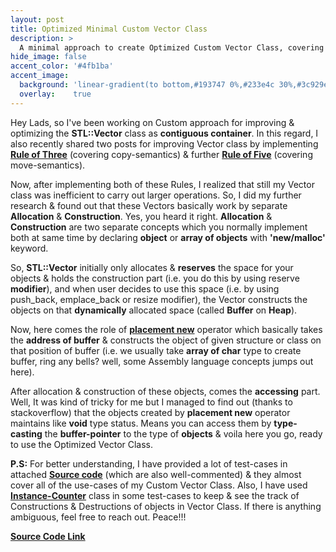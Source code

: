 ```yaml
---
layout: post
title: Optimized Minimal Custom Vector Class
description: >
  A minimal approach to create Optimized Custom Vector Class, covering 'Rule of Five' & implementing the concept of 'Mapping Objects on Dynamically Allocated Buffer'.
hide_image: false
accent_color: '#4fb1ba'
accent_image:
  background: 'linear-gradient(to bottom,#193747 0%,#233e4c 30%,#3c929e 50%,#d5d5d4 70%,#cdccc8 100%)'
  overlay:    true
---
```


Hey Lads, so I've been working on Custom approach for improving & optimizing the **STL::Vector** class as **contiguous container**. In this regard, I also recently shared two posts  for improving Vector class by implementing [**Rule of Three**](/assets/blog_material/Rule_of_Three.pdf) (covering copy-semantics) & further [**Rule of Five**](https://www.internalpointers.com/post/c-rvalue-references-and-move-semantics-beginners)  (covering move-semantics).

Now, after implementing both of these Rules, I realized that still my Vector class was inefficient to carry out larger operations. So, I did my further research & found out that these Vectors basically work by separate **Allocation** & **Construction**. Yes, you heard it right. **Allocation** & **Construction** are two separate concepts which you normally implement both at same time by declaring **object** or **array of objects** with **'new/malloc'** keyword.

So, **STL::Vector** initially only allocates & **reserves** the space for your objects & holds the construction part (i.e. you do this by using reserve **modifier**), and when user decides to use this space (i.e. by using push_back, emplace_back or resize modifier), the Vector constructs the objects on that **dynamically** allocated space (called **Buffer** on **Heap**).

Now, here comes the role of [**placement new**](https://www.geeksforgeeks.org/placement-new-operator-cpp/#:~:text=Placement%20new%20is%20a%20variation,object%20in%20the%20passed%20memory.) operator which basically takes the **address of buffer** & constructs the object of given structure or class on that position of buffer (i.e. we usually take **array of char** type to create buffer, ring any bells? well, some Assembly language concepts jumps out here).

After allocation & construction of these objects, comes the **accessing** part. Well, It was kind of tricky for me but I managed to find out (thanks to stackoverflow) that the objects created by **placement new** operator maintains like **void** type status. Means you can access them by **type-casting** the **buffer-pointer** to the type of **objects** & voila here you go, ready to use the Optimized Vector Class.

**P.S:** For better understanding, I have provided a lot of test-cases in attached [**Source code**](/assets/blog_material/Improved_Vector_Class.cpp) (which are also well-commented) & they almost cover all of the use-cases of my Custom Vector Class. Also, I have used [**Instance-Counter**](https://tristanbrindle.com/posts/beware-copies-initializer-list) class in some test-cases to keep & see the track of Constructions & Destructions of objects in Vector Class. If there is anything ambiguous, feel free to reach out. Peace!!!

[**Source Code Link**](/assets/blog_material/Improved_Vector_Class.cpp)
